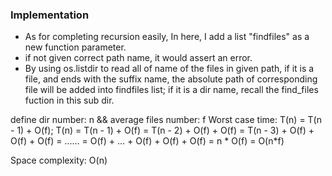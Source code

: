 
### Implementation

- As for completing recursion easily, In here, I add a list "findfiles" as a new function parameter.
- if not given correct path name, it would assert an error.
- By using os.listdir to read all of name of the files in given path, if it is a file, and ends with the suffix name, the absolute path of corresponding file will be added into findfiles list; if 
it is a dir name, recall the find_files fuction in this sub dir.

define dir number: n && average files number: f
Worst case time: T(n) = T(n - 1) + O(f);
T(n) = T(n - 1) + O(f)
= T(n - 2) + O(f) + O(f)
= T(n - 3) + O(f) + O(f) + O(f)
= ……
= O(f) + … + O(f) + O(f) + O(f)
= n * O(f)
= O(n*f)

Space complexity: O(n)
